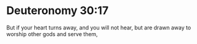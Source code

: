 # Deuteronomy 30:17

But if your heart turns away, and you will not hear, but are drawn away to worship other gods and serve them,
